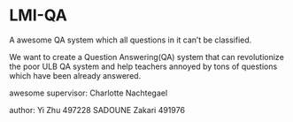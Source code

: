 # LMI-QA
A awesome QA system which all questions in it can’t be classified.

We want to create a Question Answering(QA) system that can revolutionize the poor ULB QA system and help teachers annoyed by tons of questions which have been already answered.

awesome supervisor:
Charlotte Nachtegael

author:
Yi Zhu 497228
SADOUNE Zakari 491976
